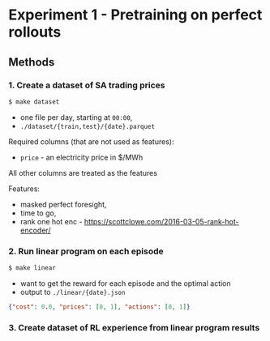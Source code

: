 # Experiment 1 - Pretraining on perfect rollouts

## Methods

### 1. Create a dataset of SA trading prices

```python
$ make dataset
```

- one file per day, starting at `00:00`,
- `./dataset/{train,test}/{date}.parquet`

Required columns (that are not used as features):
- `price` - an electricity price in $/MWh

All other columns are treated as the features

Features:
- masked perfect foresight,
- time to go,
- rank one hot enc - https://scottclowe.com/2016-03-05-rank-hot-encoder/


### 2. Run linear program on each episode

```python
$ make linear
```

- want to get the reward for each episode and the optimal action
- output to `./linear/{date}.json`

```json
{"cost": 0.0, "prices": [0, 1], "actions": [0, 1]}
```


### 3. Create dataset of RL experience from linear program results
